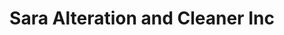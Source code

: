 ---
title: "Sara Alteration and Cleaner Inc"
url: /brantford/sara-alteration-and-cleaner-inc/
shop: Schneiderei
---